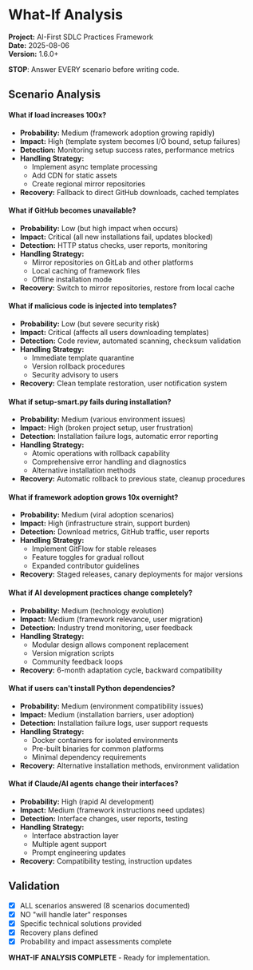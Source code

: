 # What-If Analysis

**Project:** AI-First SDLC Practices Framework  
**Date:** 2025-08-06  
**Version:** 1.6.0+  

**STOP**: Answer EVERY scenario before writing code.

## Scenario Analysis

#### What if load increases 100x?
- **Probability:** Medium (framework adoption growing rapidly)
- **Impact:** High (template system becomes I/O bound, setup failures)
- **Detection:** Monitoring setup success rates, performance metrics
- **Handling Strategy:** 
  - Implement async template processing
  - Add CDN for static assets
  - Create regional mirror repositories
- **Recovery:** Fallback to direct GitHub downloads, cached templates

#### What if GitHub becomes unavailable?
- **Probability:** Low (but high impact when occurs)
- **Impact:** Critical (all new installations fail, updates blocked)
- **Detection:** HTTP status checks, user reports, monitoring
- **Handling Strategy:**
  - Mirror repositories on GitLab and other platforms
  - Local caching of framework files
  - Offline installation mode
- **Recovery:** Switch to mirror repositories, restore from local cache

#### What if malicious code is injected into templates?
- **Probability:** Low (but severe security risk)
- **Impact:** Critical (affects all users downloading templates)
- **Detection:** Code review, automated scanning, checksum validation
- **Handling Strategy:**
  - Immediate template quarantine
  - Version rollback procedures
  - Security advisory to users
- **Recovery:** Clean template restoration, user notification system

#### What if setup-smart.py fails during installation?
- **Probability:** Medium (various environment issues)
- **Impact:** High (broken project setup, user frustration)
- **Detection:** Installation failure logs, automatic error reporting
- **Handling Strategy:**
  - Atomic operations with rollback capability
  - Comprehensive error handling and diagnostics
  - Alternative installation methods
- **Recovery:** Automatic rollback to previous state, cleanup procedures

#### What if framework adoption grows 10x overnight?
- **Probability:** Medium (viral adoption scenarios)
- **Impact:** High (infrastructure strain, support burden)
- **Detection:** Download metrics, GitHub traffic, user reports
- **Handling Strategy:**
  - Implement GitFlow for stable releases
  - Feature toggles for gradual rollout
  - Expanded contributor guidelines
- **Recovery:** Staged releases, canary deployments for major versions

#### What if AI development practices change completely?
- **Probability:** Medium (technology evolution)
- **Impact:** Medium (framework relevance, user migration)
- **Detection:** Industry trend monitoring, user feedback
- **Handling Strategy:**
  - Modular design allows component replacement
  - Version migration scripts
  - Community feedback loops
- **Recovery:** 6-month adaptation cycle, backward compatibility

#### What if users can't install Python dependencies?
- **Probability:** Medium (environment compatibility issues)
- **Impact:** Medium (installation barriers, user adoption)
- **Detection:** Installation failure logs, user support requests
- **Handling Strategy:**
  - Docker containers for isolated environments
  - Pre-built binaries for common platforms
  - Minimal dependency requirements
- **Recovery:** Alternative installation methods, environment validation

#### What if Claude/AI agents change their interfaces?
- **Probability:** High (rapid AI development)
- **Impact:** Medium (framework instructions need updates)
- **Detection:** Interface changes, user reports, testing
- **Handling Strategy:**
  - Interface abstraction layer
  - Multiple agent support
  - Prompt engineering updates
- **Recovery:** Compatibility testing, instruction updates

## Validation
- [x] ALL scenarios answered (8 scenarios documented)
- [x] NO "will handle later" responses
- [x] Specific technical solutions provided
- [x] Recovery plans defined
- [x] Probability and impact assessments complete

**WHAT-IF ANALYSIS COMPLETE** - Ready for implementation.